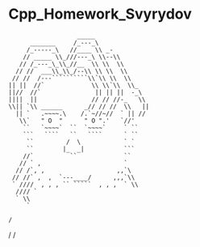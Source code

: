 # Cpp_Homework_Svyrydov
   
                       _____
          _______     /_---_\    
         /_-----_\   //____ \\ _- 
        // _____ \\_///---_\ \\--\\
       // /_---_\_\\_//__  \\ \\  \\
      // //  ___\\_\\_/--\\ \\ \\  \\
     // //  /---``````````\\`\\ \\  \\
    || ||  //`             \\ \\`\\  \\_
    ||//  //`               || || ||  -_\
    ||||  ||               // // //-_   \\
    \\|| `\\ ______      _// // //  \\   ||
      || `   .~~~~.\    /.`~//~//  ` || //
       \\`   " O  "      " O ".'   `//'
        ``   `~~~~`  ``  `~~~~`     ` ``
        ```   ````   ``   ````      ` ``
         ``         /  \            ` `
         ``        |_  _|           ```
        //`          ``             ``
       // ` ,                       `
      // /`, ,                    ,,`\
     // //` ,  ,  `---____/      ,,,`\\
     ` ////  , , , `` `````  , , ,  ` \\
      //// `
      ` \\
         `
    
    /
  /
/
